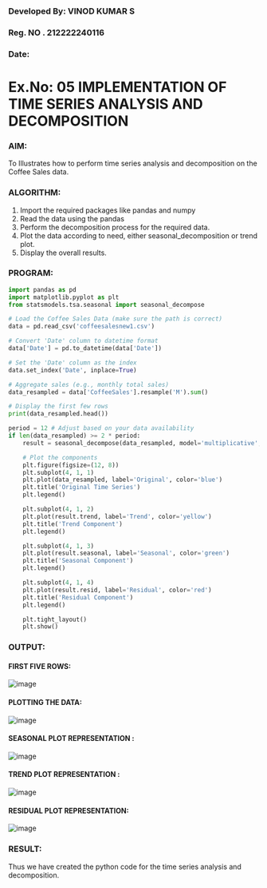 ### Developed By: VINOD KUMAR S
### Reg. NO . 212222240116
### Date: 

# Ex.No: 05  IMPLEMENTATION OF TIME SERIES ANALYSIS AND DECOMPOSITION


### AIM:

To Illustrates how to perform time series analysis and decomposition on the Coffee Sales data.

### ALGORITHM:

1. Import the required packages like pandas and numpy
2. Read the data using the pandas
3. Perform the decomposition process for the required data.
4. Plot the data according to need, either seasonal_decomposition or trend plot.
5. Display the overall results.

### PROGRAM:

```py
import pandas as pd
import matplotlib.pyplot as plt
from statsmodels.tsa.seasonal import seasonal_decompose

# Load the Coffee Sales Data (make sure the path is correct)
data = pd.read_csv('coffeesalesnew1.csv')

# Convert 'Date' column to datetime format
data['Date'] = pd.to_datetime(data['Date'])

# Set the 'Date' column as the index
data.set_index('Date', inplace=True)

# Aggregate sales (e.g., monthly total sales)
data_resampled = data['CoffeeSales'].resample('M').sum()

# Display the first few rows
print(data_resampled.head())

period = 12 # Adjust based on your data availability
if len(data_resampled) >= 2 * period:
    result = seasonal_decompose(data_resampled, model='multiplicative', period=period)

    # Plot the components
    plt.figure(figsize=(12, 8))
    plt.subplot(4, 1, 1)
    plt.plot(data_resampled, label='Original', color='blue')
    plt.title('Original Time Series')
    plt.legend()

    plt.subplot(4, 1, 2)
    plt.plot(result.trend, label='Trend', color='yellow')
    plt.title('Trend Component')
    plt.legend()

    plt.subplot(4, 1, 3)
    plt.plot(result.seasonal, label='Seasonal', color='green')
    plt.title('Seasonal Component')
    plt.legend()

    plt.subplot(4, 1, 4)
    plt.plot(result.resid, label='Residual', color='red')
    plt.title('Residual Component')
    plt.legend()

    plt.tight_layout()
    plt.show()

```


### OUTPUT:

#### FIRST FIVE ROWS:
![image](https://github.com/user-attachments/assets/d2c08d6c-73c9-4d12-8c86-45d68af0b35e)


#### PLOTTING THE DATA:

![image](https://github.com/user-attachments/assets/d70592f9-8699-483d-baca-7c0922df0371)


#### SEASONAL PLOT REPRESENTATION :

![image](https://github.com/user-attachments/assets/a9bd529f-f9d5-4f84-80ae-46a6de21f5f5)


#### TREND PLOT REPRESENTATION :


![image](https://github.com/user-attachments/assets/1a82504d-b4d5-4600-8ef0-e2958e858b9b)


#### RESIDUAL PLOT REPRESENTATION:
![image](https://github.com/user-attachments/assets/5ad9d4c9-118d-4479-9f95-c2f1843dcfd4)




### RESULT:
Thus we have created the python code for the time series analysis and decomposition.
